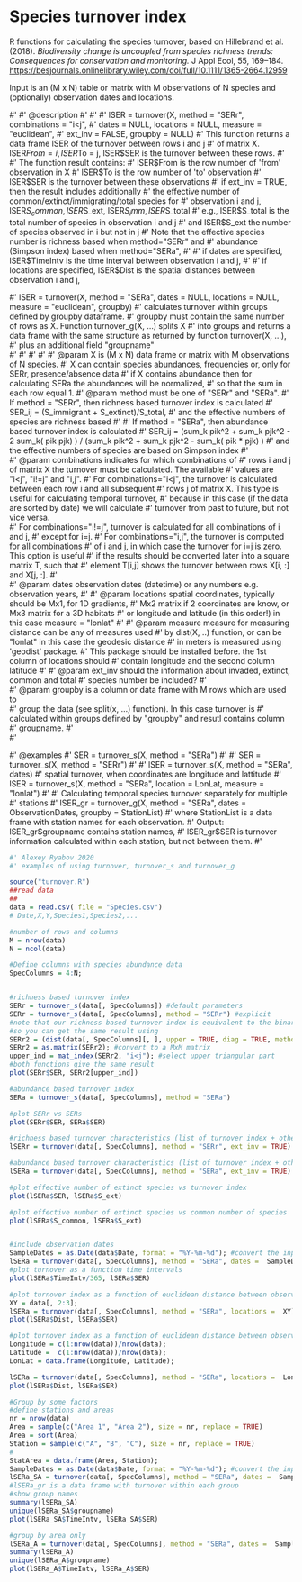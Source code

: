 # Species turnover index
R functions for calculating the species turnover, based on Hillebrand et al. (2018). *Biodiversity change is uncoupled from species richness trends: Consequences for conservation and monitoring.* J Appl Ecol, 55, 169–184. https://besjournals.onlinelibrary.wiley.com/doi/full/10.1111/1365-2664.12959

Input is an (M x N) table or matrix with M observations of N species and (optionally) observation dates and locations.

#' 
#' @description
#' 
#' 
#' lSER = turnover(X, method = "SERr",  combinations = "i<j", 
#'               dates = NULL, locations = NULL, measure = "euclidean", 
#'               ext_inv = FALSE, groupby = NULL)
#' This function returns a data frame lSER of the turnover between rows i and j 
#' of matrix X. lSER$From = i, lSER$To = j, lSER$SER is the turnover between these rows. 
#' 
#' The function result contains:
#' lSER$From is the row number of 'from' observation in X
#' lSER$To is the row number of 'to' observation
#' lSER$SER is the turnover between these observations
#' if ext_inv = TRUE, then the result includes additionally 
#' the effective number of common/extinct/immigrating/total species for 
#' observation i and j, lSER$S_common, lSER$S_ext, lSER$S_imm, lSER$S_total 
#' e.g., lSER$S_total is the total number of species in observation i and j
#' and  lSER$S_ext the number of species observed in i but not in j
#' Note that the effective species number is richness based when  method="SERr" and 
#' abundance (Simpson index) based when method="SERa", 
#' 
#' if dates are specified, lSER$TimeIntv is the time interval between observation i and j, 
#' 
#' if locations are specified, lSER$Dist is the spatial distances between observation i and j, 

#' lSER = turnover(X, method = "SERa", dates = NULL, locations = NULL, measure = "euclidean", groupby)
#' calculates turnover within groups defined by groupby dataframe. 
#' groupby must contain the same number of rows as X. Function turnover_g(X, ...) splits X 
#' into groups and returns a data frame with the same structure as returned by  function turnover(X, ...), 
#' plus an additional field "groupname"   
#' 
#' 
#' 
#' 
#' @param X  is  (M x N) data frame or matrix with M observations of N species. 
#'   X can contain species abundances, frequencies or, only for SERr, presence/absence data 
#'   if X contains abundance then for calculating SERa the abundances will be normalized, 
#'   so that the sum in each row equal 1. 
#' @param method  must be one of "SERr" and  "SERa". 
#' If method = "SERr", then richness based turnover index is calculated 
#' SER_ij  = (S_immigrant + S_extinct)/S_total, 
#' and the effective numbers of species are richness based
#' 
#' If method = "SERa", then  abundance based turnover index is  calculated
#'  SER_ij = (sum_k pik^2 + sum_k pjk^2 - 2  sum_k( pik  pjk) ) / (sum_k pik^2 + sum_k pjk^2 -  sum_k( pik * pjk) )
#' and the effective numbers of species are based on Simpson index
#'  
#' @param combinations	indicates for which combinations of 
#' rows i and j of matrix X the turnover must be calculated. The available 
#' values are "i<j", "i!=j" and "i,j". 
#' For combinations="i<j", the turnover is calculated between each row i and all subsequent 
#' rows j of matrix X. This type is useful for calculating temporal turnover, 
#' because in this case (if the data are sorted by date) we will calculate 
#' turnover from past to future, but not vice versa.  
#' For combinations="i!=j", turnover is calculated for all combinations of i and j, 
#' except for i=j. 
#' For combinations="i,j", the turnover is computed for all combinations 
#' of i and j, in which case the turnover for i=j is zero. This option is useful 
#' if the results should be converted later into a square matrix T, such that 
#' element T[i,j] shows the turnover between rows X[i, :] and X[j, :].
#'  
#' @param dates observation dates (datetime) or any numbers e.g. observation years, 
#' 
#' @param locations spatial coordinates, typically should be Mx1, for 1D gradients, 
#' Mx2 matrix if 2 coordinates are know, or Mx3 matrix for a 3D habitats
#' or  longitude and latitude (in this order!) in this case measure = "lonlat"
#' 
#' @param measure measure for measuring distance can be any of measures used 
#' by dist(X, ..) function, or can be "lonlat" in this case the geodesic distance 
#' in meters is measured  using 'geodist' package. 
#' This package should be installed before. the 1st column of locations should 
#' contain longitude and the second column latitude
#' 
#' @param ext_inv should the information about invaded, extinct, common and total 
#' species number be included?
#'  
#' @param groupby  is a column or data frame with M rows  which are used to  
#'  group the data  (see split(x, ...) function). In this case turnover is 
#'  calculated within groups defined by "groupby" and resutl contains column 
#'  groupname.
#'  
#'  

#' @examples
#' SER = turnover_s(X, method = "SERa")
#' 
#' SER = turnover_s(X, method = "SERr")
#' 
#' lSER = turnover_s(X, method = "SERa", dates)
#' spatial turnover, when coordinates are longitude and lattitude 
#' lSER = turnover_s(X, method = "SERa", location = LonLat, measure = "lonlat")
#' 
#' Calculating temporal species turnover separately for multiple 
#' stations 
#' lSER_gr = turnover_g(X, method = "SERa", dates = ObservationDates, groupby = StationList)
#' where StationList is a data frame with station names for each observation. 
#' Output: lSER_gr$groupname contains station names, 
#' lSER_gr$SER is turnover information calculated within each station, but not between them. 
#' 




```R
#' Alexey Ryabov 2020
#' examples of using turnover, turnover_s and turnover_g

source("turnover.R")
##read data
##
data = read.csv( file = "Species.csv")
# Date,X,Y,Species1,Species2,...

#number of rows and columns
M = nrow(data)
N = ncol(data)

#Define columns with species abundance data
SpecColumns = 4:N;


#richness based turnover index  
SERr = turnover_s(data[, SpecColumns]) #default parameters
SERr = turnover_s(data[, SpecColumns], method = "SERr") #explicit
#note that our richness based turnover index is equivalent to the binary distance in R
#so you can get the same result using 
SERr2 = (dist(data[, SpecColumns][, ], upper = TRUE, diag = TRUE, method = "binary"))
SERr2 = as.matrix(SERr2); #convert to a MxM matrix
upper_ind = mat_index(SERr2, "i<j"); #select upper triangular part
#both functions give the same result
plot(SERr$SER, SERr2[upper_ind])

#abundance based turnover index 
SERa = turnover_s(data[, SpecColumns], method = "SERa")

#plot SERr vs SERs
plot(SERr$SER, SERa$SER)

#richness based turnover characteristics (list of turnover index + other metrics)
lSERr = turnover(data[, SpecColumns], method = "SERr", ext_inv = TRUE) 

#abundance based turnover characteristics (list of turnover index + other metrics) 
lSERa = turnover(data[, SpecColumns], method = "SERa", ext_inv = TRUE)

#plot effective number of extinct species vs turnover index
plot(lSERa$SER, lSERa$S_ext)

#plot effective number of extinct species vs common number of species
plot(lSERa$S_common, lSERa$S_ext)


#include observation dates
SampleDates = as.Date(data$Date, format = "%Y-%m-%d"); #convert the input dates from string into class "date"
lSERa = turnover(data[, SpecColumns], method = "SERa", dates =  SampleDates)
#plot turnover as a function time intervals
plot(lSERa$TimeIntv/365, lSERa$SER)

#plot turnover index as a function of euclidean distance between observations
XY = data[, 2:3]; 
lSERa = turnover(data[, SpecColumns], method = "SERa", locations =  XY)
plot(lSERa$Dist, lSERa$SER)

#plot turnover index as a function of euclidean distance between observations
Longitude = c(1:nrow(data))/nrow(data);
Latitude =  c(1:nrow(data))/nrow(data);
LonLat = data.frame(Longitude, Latitude);

lSERa = turnover(data[, SpecColumns], method = "SERa", locations =  LonLat, measure = "lonlat")
plot(lSERa$Dist, lSERa$SER)

#Group by some factors 
#define stations and areas 
nr = nrow(data)
Area = sample(c("Area 1", "Area 2"), size = nr, replace = TRUE)
Area = sort(Area)
Station = sample(c("A", "B", "C"), size = nr, replace = TRUE)
#
StatArea = data.frame(Area, Station);
SampleDates = as.Date(data$Date, format = "%Y-%m-%d"); #convert the input dates from string into class "date"
lSERa_SA = turnover(data[, SpecColumns], method = "SERa", dates =  SampleDates, groupby = StatArea)
#lSERa_gr is a data frame with turnover within each group 
#show group names
summary(lSERa_SA)
unique(lSERa_SA$groupname)
plot(lSERa_SA$TimeIntv, lSERa_SA$SER)

#group by area only
lSERa_A = turnover(data[, SpecColumns], method = "SERa", dates =  SampleDates, groupby = StatArea[, "Area"])
summary(lSERa_A)
unique(lSERa_A$groupname)
plot(lSERa_A$TimeIntv, lSERa_A$SER)


```
